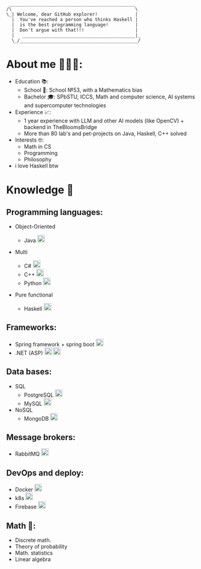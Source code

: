 ``` 
 _______________________________________________
/\                                              \
\_| Welcome, dear GitHub explorer!              |
  |  You've reached a person who thinks Haskell |
  |  is the best programming language!          |
  |  Don't argue with that!!!                   |
  |   __________________________________________|_
  \_/____________________________________________/
```
# About me 👨🏻‍💻:
  - Education 📚: 
    - School 🏫: School №53, with a Mathematics bias  
    - Bachelor 🎓: SPbSTU, ICCS, Math and computer science, AI systems and supercomputer technologies 
  - Experience 📈:
    - 1 year experience with LLM and other AI models (like OpenCV) + backend in TheBloomsBridge
    - More than 80 lab's and pet-projects  on Java, Haskell, C++ solved
  - Interests 🤓:
    - Math in CS
    - Programming
    - Philosophy
   - i love Haskell btw
# Knowledge 🧠
## Programming languages: 
- Object-Oriented
  - Java <img src="https://cdn.jsdelivr.net/gh/devicons/devicon/icons/java/java-original.svg" height="20"/>
- Multi
  - C# <img src="https://cdn.jsdelivr.net/gh/devicons/devicon@latest/icons/csharp/csharp-plain.svg" 
     height="20" 
     alt="C#" />
  - C++ <img src="https://cdn.jsdelivr.net/gh/devicons/devicon/icons/cplusplus/cplusplus-original.svg" height="20"/>
  - Python <img src="https://cdn.jsdelivr.net/gh/devicons/devicon/icons/python/python-original.svg" height="20"/>
  
- Pure functional
  - Haskell <img src="https://cdn.jsdelivr.net/gh/devicons/devicon/icons/haskell/haskell-original.svg" height="20"/> 

## Frameworks: 
 - Spring framework + spring boot <img src="https://cdn.jsdelivr.net/gh/devicons/devicon/icons/spring/spring-original.svg" height="20"/>
 - .NET (ASP) <img src="https://cdn.jsdelivr.net/gh/devicons/devicon@latest/icons/dotnetcore/dotnetcore-original.svg" 
     height="20" 
     alt=".NET" />
 <img src="https://cdn.jsdelivr.net/gh/devicons/devicon@latest/icons/dot-net/dot-net-original-wordmark.svg" 
     height="20" 
     alt="ASP.NET" />
     
## Data bases: 
  - SQL
    - PostgreSQL <img src="https://cdn.jsdelivr.net/gh/devicons/devicon/icons/postgresql/postgresql-original.svg" height="20"/> 
    - MySQL <img src="https://cdn.jsdelivr.net/gh/devicons/devicon/icons/mysql/mysql-original.svg" height="20"/> 
  - NoSQL
    - MongoDB <img src="https://cdn.jsdelivr.net/gh/devicons/devicon/icons/mongodb/mongodb-original.svg" height="20"/> 
## Message brokers:
  - RabbitMQ <img src="https://cdn.jsdelivr.net/gh/devicons/devicon/icons/rabbitmq/rabbitmq-original.svg" height="20"/> 
## DevOps and deploy:
  - Docker <img src="https://cdn.jsdelivr.net/gh/devicons/devicon/icons/docker/docker-original.svg" height="20"/> 
  - k8s <img src="https://cdn.jsdelivr.net/gh/devicons/devicon/icons/kubernetes/kubernetes-plain.svg" height="20"/> 
  - Firebase <img src="https://cdn.jsdelivr.net/gh/devicons/devicon/icons/firebase/firebase-plain.svg" height="20"/> 
## Math 🧮:
  - Discrete math.
  - Theory of probability
  - Math. statistics
  - Linear algebra 

  
